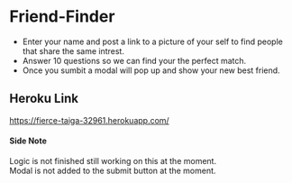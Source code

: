 # Friend-Finder
* Enter your name and post a link to a picture of your self to find people that share the same intrest.
* Answer 10 questions so we can find your the perfect match.
* Once you sumbit a modal will pop up and show your new best friend.

<h2>Heroku Link</h2>

https://fierce-taiga-32961.herokuapp.com/

<h4>Side Note</h4> 
 Logic is not finished still working on this at the moment.
 <br>
 Modal is not added to the submit button at the moment.



